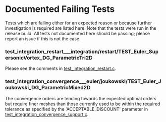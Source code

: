 # Documented Failing Tests

Tests which are failing either for an expected reason or because further investigation is required are listed here. Note
that the tests were run in the release build. All tests not documented here should be passing; please report an issue if
this is not the case.
### test_integration_restart___integration/restart/TEST_Euler_SupersonicVortex_DG_ParametricTri2D

Please see the comments in [test_integration_restart.c](src/testing/integration/test_integration_restart.c).

### test_integration_convergence___euler/joukowski/TEST_Euler_Joukowski_DG_ParametricMixed2D

The convergence orders are tending towards the expected optimal orders but require finer meshes than those
currently used to be within the required tolerance as specified by the 'ACCEPTABLE_DISCOUNT' parameter in
[test_integration_convergence_support.c](src/testing/integration/test_integration_convergence_support.c).
